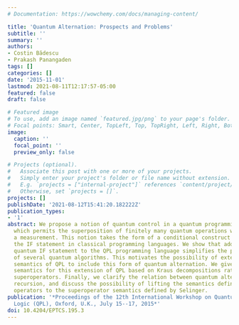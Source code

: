 ```yaml
---
# Documentation: https://wowchemy.com/docs/managing-content/

title: 'Quantum Alternation: Prospects and Problems'
subtitle: ''
summary: ''
authors:
- Costin Bădescu
- Prakash Panangaden
tags: []
categories: []
date: '2015-11-01'
lastmod: 2021-08-11T12:17:57-05:00
featured: false
draft: false

# Featured image
# To use, add an image named `featured.jpg/png` to your page's folder.
# Focal points: Smart, Center, TopLeft, Top, TopRight, Left, Right, BottomLeft, Bottom, BottomRight.
image:
  caption: ''
  focal_point: ''
  preview_only: false

# Projects (optional).
#   Associate this post with one or more of your projects.
#   Simply enter your project's folder or file name without extension.
#   E.g. `projects = ["internal-project"]` references `content/project/deep-learning/index.md`.
#   Otherwise, set `projects = []`.
projects: []
publishDate: '2021-08-12T15:41:20.182222Z'
publication_types:
- '1'
abstract: We propose a notion of quantum control in a quantum programming language
  which permits the superposition of finitely many quantum operations without performing
  a measurement. This notion takes the form of a conditional construct similar to
  the IF statement in classical programming languages. We show that adding such a
  quantum IF statement to the QPL programming language simplifies the presentation
  of several quantum algorithms. This motivates the possibility of extending the denotational
  semantics of QPL to include this form of quantum alternation. We give a denotational
  semantics for this extension of QPL based on Kraus decompositions rather than on
  superoperators. Finally, we clarify the relation between quantum alternation and
  recursion, and discuss the possibility of lifting the semantics defined by Kraus
  operators to the superoperator semantics defined by Selinger.
publication: '*Proceedings of the 12th International Workshop on Quantum Physics and
  Logic (QPL), Oxford, U.K., July 15--17, 2015*'
doi: 10.4204/EPTCS.195.3
---
```

